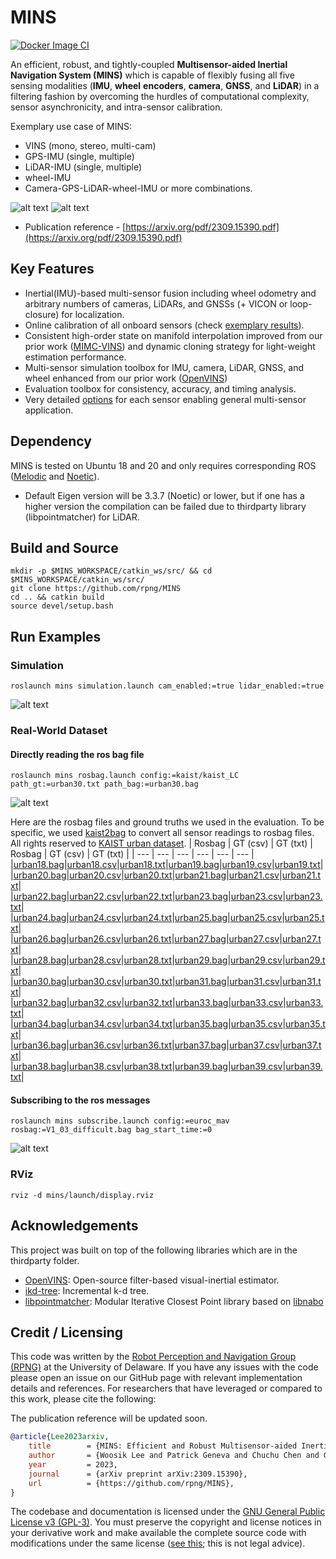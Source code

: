 # MINS
[![Docker Image CI](https://github.com/rpng/MINS/actions/workflows/docker-image.yml/badge.svg)](https://github.com/rpng/MINS/actions/workflows/docker-image.yml)

An efficient, robust, and tightly-coupled **Multisensor-aided Inertial Navigation System (MINS)** which is capable of 
flexibly fusing all five sensing modalities (**IMU**, **wheel** **encoders**, **camera**, **GNSS**, and **LiDAR**) in a filtering 
fashion by overcoming the hurdles of computational complexity, sensor asynchronicity, and intra-sensor calibration. 

Exemplary use case of MINS: 
* VINS (mono, stereo, multi-cam)
* GPS-IMU (single, multiple)
* LiDAR-IMU (single, multiple)
* wheel-IMU
* Camera-GPS-LiDAR-wheel-IMU or more combinations.

![alt text](thirdparty/frames.png)
![alt text](thirdparty/kaist38.gif)

* Publication reference - [https://arxiv.org/pdf/2309.15390.pdf](https://arxiv.org/pdf/2309.15390.pdf)
  
## Key Features
* Inertial(IMU)-based multi-sensor fusion including wheel odometry and arbitrary numbers of cameras, LiDARs, and GNSSs (+ VICON or loop-closure) for localization.
* Online calibration of all onboard sensors (check [exemplary results](https://github.com/rpng/mins/blob/master/mins_eval/ReadMe.md#run-example)).
* Consistent high-order state on manifold interpolation improved from our prior work ([MIMC-VINS](https://ieeexplore.ieee.org/abstract/document/9363450)) and dynamic cloning strategy for light-weight estimation performance.
* Multi-sensor simulation toolbox for IMU, camera, LiDAR, GNSS, and wheel enhanced from our prior work ([OpenVINS](https://github.com/rpng/open_vins))
* Evaluation toolbox for consistency, accuracy, and timing analysis.
* Very detailed [options](https://github.com/rpng/mins/tree/master/mins/src/options) for each sensor enabling general multi-sensor application.

## Dependency
MINS is tested on Ubuntu 18 and 20 and only requires corresponding ROS ([Melodic](https://wiki.ros.org/melodic) and [Noetic](https://wiki.ros.org/noetic)).
* Default Eigen version will be 3.3.7 (Noetic) or lower, but if one has a higher version the compilation can be failed due to thirdparty library (libpointmatcher) for LiDAR.

## Build and Source
```
mkdir -p $MINS_WORKSPACE/catkin_ws/src/ && cd $MINS_WORKSPACE/catkin_ws/src/
git clone https://github.com/rpng/MINS
cd .. && catkin build
source devel/setup.bash
```

## Run Examples
### Simulation 
```roslaunch mins simulation.launch cam_enabled:=true lidar_enabled:=true```

![alt text](thirdparty/simulation.png)

### Real-World Dataset
#### Directly reading the ros bag file
```roslaunch mins rosbag.launch config:=kaist/kaist_LC path_gt:=urban30.txt path_bag:=urban30.bag```

![alt text](thirdparty/real_bag.png)

Here are the rosbag files and ground truths we used in the evaluation. To be specific, we used [kaist2bag](https://github.com/tsyxyz/kaist2bag) to convert all sensor readings to rosbag files. All rights reserved to [KAIST urban dataset](https://sites.google.com/view/complex-urban-dataset).
| Rosbag  | GT (csv) | GT (txt) | Rosbag  | GT (csv) | GT (txt) | 
| --- | --- | --- | --- | --- | --- | 
|[urban18.bag](https://drive.google.com/open?id=1WuFvsgc416E5oi7ROLYy0Y6ekClVARGV&usp=drive_copy)|[urban18.csv](https://drive.google.com/open?id=1rqXJwwex2lfAJrLUZY9fUs98ePzZIKRc&usp=drive_copy)|[urban18.txt](https://drive.google.com/open?id=11rchRZvbDuSywUrDnlOYeBF2woS3GSnC&usp=drive_copy)|[urban19.bag](https://drive.google.com/open?id=1QjGEvMjNsk3fJeQV6GuZ1MiVGvpnMXuL&usp=drive_copy)|[urban19.csv](https://drive.google.com/open?id=1epB0k7YOdMraywCuedowHB7wf6kPYnqd&usp=drive_copy)|[urban19.txt](https://drive.google.com/open?id=1TBsiouJSThTwcMRYyY65gAIY0f3zXhaX&usp=drive_copy)|
|[urban20.bag](https://drive.google.com/open?id=1joISXo2zvBy03gbQzUC_LTSmoIXaZ5u1&usp=drive_copy)|[urban20.csv](https://drive.google.com/open?id=1fpEixMNjoq8gT-qMw0GX0fiULt-lyP3M&usp=drive_copy)|[urban20.txt](https://drive.google.com/open?id=1UObOWam0nI1s4TstRZ_UTaypkaaVV9gA&usp=drive_copy)|[urban21.bag](https://drive.google.com/open?id=17Fq1ixHwPaLwMGZrx2oZp-Aw0piXc7Kv&usp=drive_copy)|[urban21.csv](https://drive.google.com/open?id=1tmXnE6rOnErfuMYhVPZFpNCeJDkNHvVe&usp=drive_copy)|[urban21.txt](https://drive.google.com/open?id=1JZSFhr66V2QEyesrmcyeYDU4O2e7eetV&usp=drive_copy)|
|[urban22.bag](https://drive.google.com/open?id=1PrciTcIyn5URc9iKW5TOQ9V-C6Q_hI4Z&usp=drive_copy)|[urban22.csv](https://drive.google.com/open?id=1wjW8wq-FVno7lo7uljlND4DuA9wNivFV&usp=drive_copy)|[urban22.txt](https://drive.google.com/open?id=1sxOamJJytLVBTzgejGRr3kFqcCpDk7yM&usp=drive_copy)|[urban23.bag](https://drive.google.com/open?id=1ptcc5joAl1LhSoVzf9IgGvDqm93IFoBx&usp=drive_copy)|[urban23.csv](https://drive.google.com/open?id=1HFZpkNBASZ7CEGrjQqTRpnuyedW4mKpL&usp=drive_copy)|[urban23.txt](https://drive.google.com/open?id=1ICzaR6Z5mDkR1KM3vkHejCgdsMJNIjiC&usp=drive_copy)|
|[urban24.bag](https://drive.google.com/open?id=1GqbFoQd6R8kzRX4VqWdtoy5PnEZxTx4O&usp=drive_copy)|[urban24.csv](https://drive.google.com/open?id=16U01BQbWqndbsutXt3iCK2FQ_dZ7kHQ_&usp=drive_copy)|[urban24.txt](https://drive.google.com/open?id=1PTUKyoMkG01MLebI1CTwfp6C6RVlFAkC&usp=drive_copy)|[urban25.bag](https://drive.google.com/open?id=1YWyui_bOQuSnmP_-NPsQ-G39fnElZL_o&usp=drive_copy)|[urban25.csv](https://drive.google.com/open?id=1vZqH2RKrR5OOUVK1fw8RSmsRHa5RnteV&usp=drive_copy)|[urban25.txt](https://drive.google.com/open?id=11mH5fsPBd7kPktLfLaaoKQjYNUbIm1AL&usp=drive_copy)|
|[urban26.bag](https://drive.google.com/open?id=1zyFSLg5nDPGwjOAmqwZIjitJmp7Ate3V&usp=drive_copy)|[urban26.csv](https://drive.google.com/open?id=1sriL5sv-VgjG7T7kFjRFz_MiojmRAGfF&usp=drive_copy)|[urban26.txt](https://drive.google.com/open?id=1ERGCd4RR0vav7Cbb2Agw9UA2AJOE07nQ&usp=drive_copy)|[urban27.bag](https://drive.google.com/open?id=1x5FWI7ds5fFDuz6VoQYOsDoKEzFhQFaA&usp=drive_copy)|[urban27.csv](https://drive.google.com/open?id=1hT2P2AJGggmo6W-oD8Qowqj2lZfuAUzL&usp=drive_copy)|[urban27.txt](https://drive.google.com/open?id=1forf325XmRLRq07rQmOrOnNZEl3HDmt-&usp=drive_copy)|
|[urban28.bag](https://drive.google.com/open?id=14xOmDZ_4ktLZS18ghi7JTPyHXj1awDWr&usp=drive_copy)|[urban28.csv](https://drive.google.com/open?id=1H_xcy5hk9V2i27g3DPxYMqSXIiF6dGBp&usp=drive_copy)|[urban28.txt](https://drive.google.com/open?id=1dFRr7fOySzvmXQcSLamo5Zc_zw_9WHzn&usp=drive_copy)|[urban29.bag](https://drive.google.com/open?id=1sOYQjvCZUDxG4PGuWia7GsrMntdvUqPq&usp=drive_copy)|[urban29.csv](https://drive.google.com/open?id=1hi8E0RptAK4rpbo-eQc4ArFQRy6qO68O&usp=drive_copy)|[urban29.txt](https://drive.google.com/open?id=1mTUr-QwOLXjFx8h5egmhXm4O4n93S9tP&usp=drive_copy)|
|[urban30.bag](https://drive.google.com/open?id=1bw1SJxTQEL74dZTOuD8USnCb5skZ59hY&usp=drive_copy)|[urban30.csv](https://drive.google.com/open?id=1rpLEkMUW1vao854l2mGXKDYRAo48_rFF&usp=drive_copy)|[urban30.txt](https://drive.google.com/open?id=1LCHy_ncIKxgfV6HZy_PUlsEWaczhv3Dk&usp=drive_copy)|[urban31.bag](https://drive.google.com/open?id=1cKRyxgeeWzRGlKJgr2a_GQdOkn7V255H&usp=drive_copy)|[urban31.csv](https://drive.google.com/open?id=1rVigiMX86JT4H9j5y2P9xmDoMkVYx8sj&usp=drive_copy)|[urban31.txt](https://drive.google.com/open?id=14uIkrra4MEez8QV0_GtcUi_8x19vlFb3&usp=drive_copy)|
|[urban32.bag](https://drive.google.com/open?id=1c4fmUX_UBYOW1Y2j0Kr1ViUKBcAb5r59&usp=drive_copy)|[urban32.csv](https://drive.google.com/open?id=16Zk5sZSu7J1LmaKG7Xs6cCUz4x39Ecew&usp=drive_copy)|[urban32.txt](https://drive.google.com/open?id=1K_FwA9_RQxlz3W9NXycrceaZDIoQuUlC&usp=drive_copy)|[urban33.bag](https://drive.google.com/open?id=1tdaIB2xz7o2bfDOLySJijn9Bdk7v_v0V&usp=drive_copy)|[urban33.csv](https://drive.google.com/open?id=1ERMSVuqFBUTaHqOhQi9gKpCEH9092b7l&usp=drive_copy)|[urban33.txt](https://drive.google.com/open?id=1Gzy-hq6UkA-G0S7mEd1--5QQqmev_fAC&usp=drive_copy)|
|[urban34.bag](https://drive.google.com/open?id=1_K-Q_KfLvj8-xrJy2RL4XMOh3nXQmPAe&usp=drive_copy)|[urban34.csv](https://drive.google.com/open?id=10VveQ2LJ0hNEn3WZ76GdKAU_VdHV24cC&usp=drive_copy)|[urban34.txt](https://drive.google.com/open?id=1ie7KFQC3q9LBsViHkYnU6n1eQZv18ayw&usp=drive_copy)|[urban35.bag](https://drive.google.com/open?id=10oUZ1u7kgxHYjCQGNRApvt7nMl15Ll4V&usp=drive_copy)|[urban35.csv](https://drive.google.com/open?id=1L046y2g6iBCvTovA94Fh9UAussXx6lZ2&usp=drive_copy)|[urban35.txt](https://drive.google.com/open?id=1X_TuHUt8sLRN9DPjAEEqydyxtGVnvXzb&usp=drive_copy)|
|[urban36.bag](https://drive.google.com/open?id=1DWEnJ3pluJmNQUtGABsELftqyO7GzxL4&usp=drive_copy)|[urban36.csv](https://drive.google.com/open?id=1A14eAcsBgXaKpwwPRoyArxPRSwAcU3TW&usp=drive_copy)|[urban36.txt](https://drive.google.com/open?id=1b1bTU780RcHq-wiFvwIx8bqPypFDt252&usp=drive_copy)|[urban37.bag](https://drive.google.com/open?id=1v27W0Baw2iLdzu7Rwh0g_KMhf4FfUGP9&usp=drive_copy)|[urban37.csv](https://drive.google.com/open?id=1-USD8fNa-Dif0riGh21CymQh0_l9mMCb&usp=drive_copy)|[urban37.txt](https://drive.google.com/open?id=1KOakD6gNawaW0iD8VLg58GeujzHqMpcf&usp=drive_copy)|
|[urban38.bag](https://drive.google.com/open?id=1LJEi4whPwONl61NAp54gaJjDBZkCwk_Q&usp=drive_copy)|[urban38.csv](https://drive.google.com/open?id=1-EVRyxGsSrQyrxZvP5faD9oYbScbkGe9&usp=drive_copy)|[urban38.txt](https://drive.google.com/open?id=1mcD4AfFUSQHK5KAPmu2-nSvvGL1NufI6&usp=drive_copy)|[urban39.bag](https://drive.google.com/open?id=1JmdHv_GWeHEFGJj37UXV9KF3iQKTHLm-&usp=drive_copy)|[urban39.csv](https://drive.google.com/open?id=1CGRIAg8i_xyJdaWDn93n_IWfjfPiZPjU&usp=drive_copy)|[urban39.txt](https://drive.google.com/open?id=1TYjr1dK6a2wgSIWpKimvwPIAR_sr4-fF&usp=drive_copy)|
#### Subscribing to the ros messages
```roslaunch mins subscribe.launch config:=euroc_mav rosbag:=V1_03_difficult.bag bag_start_time:=0```

![alt text](thirdparty/real_sub.png)

### RViz
```rviz -d mins/launch/display.rviz```

## Acknowledgements
This project was built on top of the following libraries which are in the thirdparty folder.
* [OpenVINS](https://github.com/rpng/open_vins): Open-source filter-based visual-inertial estimator.
* [ikd-tree](https://github.com/hku-mars/ikd-Tree): Incremental k-d tree.
* [libpointmatcher](https://github.com/ethz-asl/libpointmatcher): Modular Iterative Closest Point library based on [libnabo](https://github.com/ethz-asl/libnabo)

## Credit / Licensing


This code was written by the [Robot Perception and Navigation Group (RPNG)](https://sites.udel.edu/robot/) at the
University of Delaware. If you have any issues with the code please open an issue on our GitHub page with relevant
implementation details and references. For researchers that have leveraged or compared to this work, please cite the
following:

The publication reference will be updated soon.

```bibtex
@article{Lee2023arxiv,
    title        = {MINS: Efficient and Robust Multisensor-aided Inertial Navigation System},
    author       = {Woosik Lee and Patrick Geneva and Chuchu Chen and Guoquan Huang},
    year         = 2023,
    journal      = {arXiv preprint arXiv:2309.15390},
    url          = {https://github.com/rpng/MINS},
}
```

The codebase and documentation is licensed under the [GNU General Public License v3 (GPL-3)](https://www.gnu.org/licenses/gpl-3.0.txt).
You must preserve the copyright and license notices in your derivative work and make available the complete source code with modifications under the same license ([see this](https://choosealicense.com/licenses/gpl-3.0/); this is not legal advice).
